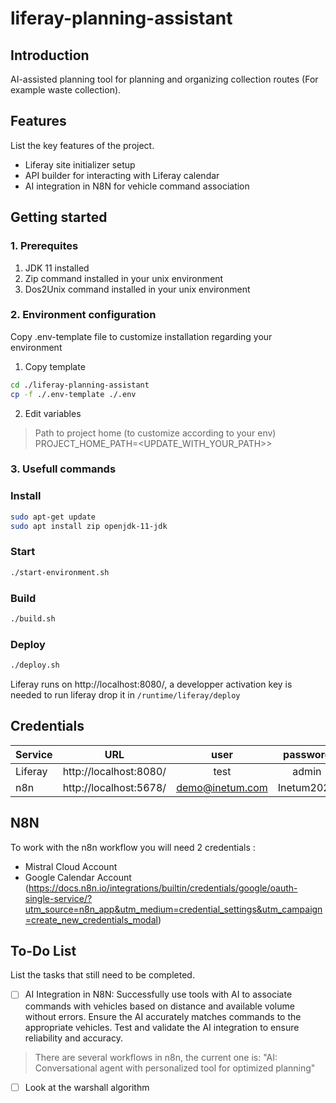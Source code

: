 # liferay-planning-assistant
## Introduction
AI-assisted planning tool for planning and organizing collection routes (For example waste collection).

## Features
List the key features of the project.

- Liferay site initializer setup
- API builder for interacting with Liferay calendar
- AI integration in N8N for vehicle command association

## Getting started

### 1. Prerequites

1. JDK 11 installed
2. Zip command installed in your unix environment
3. Dos2Unix command installed in your unix environment

### 2. Environment configuration

Copy .env-template file to customize installation regarding your environment

1. Copy template
```bash
cd ./liferay-planning-assistant
cp -f ./.env-template ./.env
```

2. Edit variables

> Path to project home (to customize according to your env)
PROJECT_HOME_PATH=<UPDATE_WITH_YOUR_PATH>>

### 3. Usefull commands

### Install

```bash
sudo apt-get update
sudo apt install zip openjdk-11-jdk
```

### Start

```bash
./start-environment.sh
```

### Build

```bash
./build.sh
```

### Deploy

```bash
./deploy.sh
```

Liferay runs on http://localhost:8080/, a developper activation key is needed to run liferay drop it in `/runtime/liferay/deploy`

## Credentials

| Service | URL | user | password | 
|----------|:-------------:|:------:|:------:|
| Liferay| http://localhost:8080/ | test | admin |
| n8n| http://localhost:5678/ | demo@inetum.com | Inetum2024 |

## N8N
To work with the n8n workflow you will need 2 credentials : 
- Mistral Cloud Account
- Google Calendar Account (https://docs.n8n.io/integrations/builtin/credentials/google/oauth-single-service/?utm_source=n8n_app&utm_medium=credential_settings&utm_campaign=create_new_credentials_modal)

## To-Do List
List the tasks that still need to be completed.

- [ ] AI Integration in N8N:
Successfully use tools with AI to associate commands with vehicles based on distance and available volume without errors.
Ensure the AI accurately matches commands to the appropriate vehicles.
Test and validate the AI integration to ensure reliability and accuracy.

> There are several workflows in n8n, the current one is: "AI: Conversational agent with personalized tool for optimized planning"
- [ ] Look at the warshall algorithm


